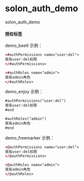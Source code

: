 # solon_auth_demo

solon_auth_demo

#### 授权标签

demo_beetl 示例：

```html
<#authPermissions name="user:del">
我有user:del权限
</#authPermissions>

<#authRoles name="admin">
我有admin角色
</#authRoles>
```

demo_enjoy 示例：

```html
#authPermissions("user:del")
我有user:del权限
#end

#authRoles("admin")
我有admin角色
#end
```

demo_freemarker 示例：

```html
<@authPermissions name="user:del">
我有user:del权限
</@authPermissions>

<@authRoles name="admin">
我有admin角色
</@authRoles>
```
